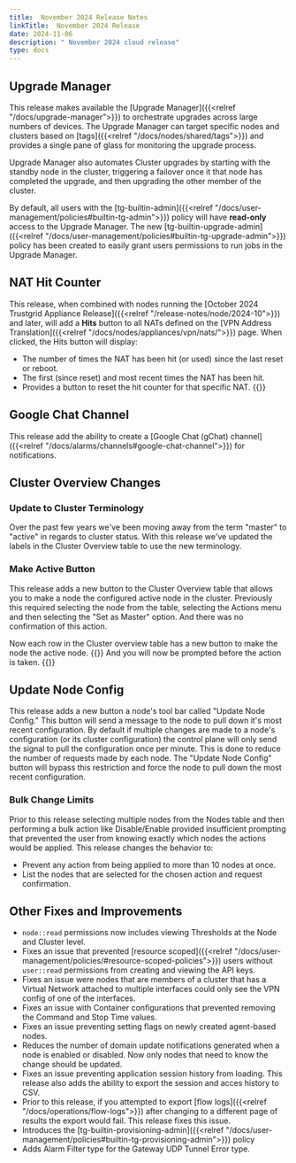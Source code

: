 ```yaml
---
title:  November 2024 Release Notes
linkTitle:  November 2024 Release
date: 2024-11-06
description: " November 2024 cloud release"
type: docs
---
```


## Upgrade Manager
This release makes available the [Upgrade Manager]({{<relref "/docs/upgrade-manager">}}) to orchestrate upgrades across large numbers of devices. The Upgrade Manager can target specific nodes and clusters based on [tags]({{<relref "/docs/nodes/shared/tags">}}) and provides a single pane of glass for monitoring the upgrade process. 

Upgrade Manager also automates Cluster upgrades by starting with the standby node in the cluster, triggering a failover once it that node has completed the upgrade, and then upgrading the other member of the cluster. 

By default, all users with the [tg-builtin-admin]({{<relref "/docs/user-management/policies#builtin-tg-admin">}}) policy will have **read-only** access to the Upgrade Manager.  The new [tg-builtin-upgrade-admin]({{<relref "/docs/user-management/policies#builtin-tg-upgrade-admin">}}) policy has been created to easily grant users permissions to run jobs in the Upgrade Manager. 

## NAT Hit Counter
This release, when combined with nodes running the [October 2024 Trustgrid Appliance Release]({{<relref "/release-notes/node/2024-10">}}) and later, will add a **Hits** button to all NATs defined on the [VPN Address Translation]({{<relref "/docs/nodes/appliances/vpn/nats/">}}) page. When clicked, the Hits button will display:
- The number of times the NAT has been hit (or used) since the last reset or reboot.
- The first (since reset) and most recent times the NAT has been hit.
- Provides a button to reset the hit counter for that specific NAT.
{{<tgimg src="nat-hit-counter-example.png" alt="Inside NAT hit counter" width="70%" caption="Inside NAT hit counter" >}}


## Google Chat Channel 
This release add the ability to create a [Google Chat (gChat) channel]({{<relref "/docs/alarms/channels#google-chat-channel">}}) for notifications.

## Cluster Overview Changes
### Update to Cluster Terminology
Over the past few years we've been moving away from the term "master" to "active" in regards to cluster status. With this release we've updated the labels in the Cluster Overview table to use the new terminology.
### Make Active Button
This release adds a new button to the Cluster Overview table that allows you to make a node the configured active node in the cluster.  Previously this required selecting the node from the table, selecting the Actions menu and then selecting the "Set as Master" option.  And there was no confirmation of this action. 

Now each row in the Cluster overview table has a new button to make the node the active node.
{{<tgimg src="make-active-button.png" alt="Make Active Button" width="70%" caption="Make Active Button" >}}
And you will now be prompted before the action is taken.
{{<tgimg src="make-active-prompt.png" alt="Make Active Prompt" width="50%" caption="Make Active Prompt" >}}

## Update Node Config
This release adds a new button a node's tool bar called "Update Node Config." This button will send a message to the node to pull down it's most recent configuration.  By default if multiple changes are made to a node's configuration (or its cluster configuration) the control plane will only send the signal to pull the configuration once per minute.  This is done to reduce the number of requests made by each node.  The "Update Node Config" button will bypass this restriction and force the node to pull down the most recent configuration.

### Bulk Change Limits
Prior to this release selecting multiple nodes from the Nodes table and then performing a bulk action like Disable/Enable provided insufficient prompting that prevented the user from knowing exactly which nodes the actions would be applied.  This release changes the behavior to:
- Prevent any action from being applied to more than 10 nodes at once.
- List the nodes that are selected for the chosen action and request confirmation. 

## Other Fixes and Improvements
- `node::read` permissions now includes viewing Thresholds at the Node and Cluster level.
- Fixes an issue that prevented [resource scoped]({{<relref "/docs/user-management/policies/#resource-scoped-policies">}}) users without `user::read` permissions from creating and viewing the API keys. 
- Fixes an issue were nodes that are members of a cluster that has a Virtual Network attached to multiple interfaces could only see the VPN config of one of the interfaces. 
- Fixes an issue with Container configurations that prevented removing the Command and Stop Time values. 
- Fixes an issue preventing setting flags on newly created agent-based nodes.
- Reduces the number of domain update notifications generated when a node is enabled or disabled. Now only nodes that need to know the change should be updated. 
- Fixes an issue preventing application session history from loading. This release also adds the ability to export the session and acces history to CSV.
- Prior to this release, if you attempted to export [flow logs]({{<relref "/docs/operations/flow-logs">}}) after changing to a different page of results the export would fail.  This release fixes this issue.
- Introduces the [tg-builtin-provisioning-admin]({{<relref "/docs/user-management/policies#builtin-tg-provisioning-admin">}}) policy
- Adds Alarm Filter type for the Gateway UDP Tunnel Error type.

